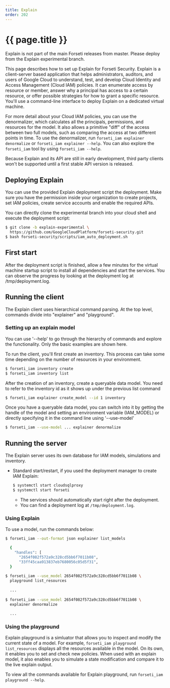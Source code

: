 ```yaml
---
title: Explain
order: 202
---
```

# {{ page.title }}

Explain is not part of the main Forseti releases from master. Please
deploy from the Explain experimental branch.

This page describes how to set up Explain for Forseti Security.
Explain is a client-server based application that helps administrators,
auditors, and users of Google Cloud to understand, test, and develop Cloud
Identity and Access Management (Cloud IAM) policies. It can enumerate access by
resource or member, answer why a principal has access to a certain resource, or
offer possible strategies for how to grant a specific resource. You'll use a
command-line interface to deploy Explain on a dedicated virtual machine.

For more detail about your Cloud IAM policies, you can use the denormalizer,
which calculates all the principals, permissions, and resources for the model.
It also allows a primitive "diff" of the access between two full models, such
as comparing the access at two different points in time. To use the
denormalizer, run `forseti_iam explainer denormalize` or
`forseti_iam explainer --help`. You can also explore the `forseti_iam` tool by
using `forseti_iam --help`.

Because Explain and its API are still in early development, third party
clients won't be supported until a first stable API version is released.

## Deploying Explain 

You can use the provided Explain deployment script
the deployment. Make sure you have the permission inside your organization to
create projects, set IAM policies, create service accounts and enable the required
APIs.

You can directly clone the experimental branch into your cloud shell and execute
the deployment script:

  ```bash
  $ git clone -b explain-experimental \
    https://github.com/GoogleCloudPlatform/forseti-security.git
  $ bash forseti-security/scripts/iam_auto_deployment.sh
  ```


## First start

After the deployment script is finished, allow a few minutes for the virtual machine
startup script to install all dependencies and start the services. You can observe
the progress by looking at the deployment log at /tmp/deployment.log.
## Running the client

The Explain client uses hierarchical command parsing. At the top level,
commands divide into "explainer" and "playground".

### Setting up an explain model

You can use '--help' to go through the hierarchy of commands and explore
the functionality. Only the basic examples are shown here.

To run the client, you'll first create an inventory. This process can take
some time depending on the number of resources in your environment.

```bash
$ forseti_iam inventory create
$ forseti_iam inventory list
```

After the creation of an inventory, create a queryable data model. You need
to refer to the inventory id as it shows up under the previous list command

```bash
$ forseti_iam explainer create_model --id 1 inventory
```

Once you have a queryable data model, you can switch into it by getting the
handle of the model and setting an environment variable (IAM_MODEL) or directly
specifying it in the command line using '--use-model'

```bash
$ forseti_iam --use-model ... explainer denormalize
```

## Running the server

The Explain server uses its own database for IAM models, simulations and inventory.


  - Standard start/restart, if you used the deployment manager to create IAM
  Explain:

      ```bash
      $ systemctl start cloudsqlproxy
      $ systemctl start forseti
      ```

    - The services should automatically start right after the deployment.
    - You can find a deployment log at `/tmp/deployment.log`.

### Using Explain

To use a model, run the commands below:

  ```bash
  $ forseti_iam --out-format json explainer list_models

    {
      "handles": [
        "2654f082f572a9c328cd5bb6f7011b08",
        "33ff45caa913837eb7680056c05d5f31",
    }
    
  $ forseti_iam --use_model 2654f082f572a9c328cd5bb6f7011b08 \
    playground list_resources
    
    ...
    
  $ forseti_iam --use_model 2654f082f572a9c328cd5bb6f7011b08 \
    explainer denormalize
    
    ...
  ```

### Using the playground

Explain playground is a simluator that allows you to inspect and modify
the current state of a model. For example,
`forseti_iam playground list_resources` displays all the resources available
in the model. On its own, it enables you to set and check new policies. When
used with an explain model, it also enables you to simulate a state
modification and compare it to the live explain output.

To view all the
commands available for Explain playground, run
`forseti_iam playground --help`.
